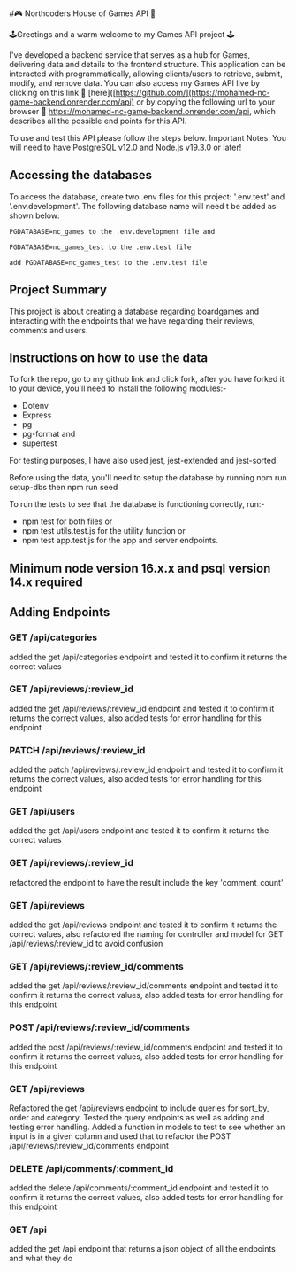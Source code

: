 #🎮 Northcoders House of Games API 🎲

🕹️Greetings and a warm welcome to my Games API project 🕹️

I've developed a backend service that serves as a hub for Games, delivering data and details to the frontend structure. This application can be interacted with programmatically, allowing clients/users to retrieve, submit, modify, and remove data.
You can also access my Games API live by clicking on this link 🔗 [here]([https://github.com/](https://mohamed-nc-game-backend.onrender.com/api)
 or by copying the following url to your browser 🔗 https://mohamed-nc-game-backend.onrender.com/api, which describes all the possible end points for this API.

To use and test this API please follow the steps below. Important Notes: You will need to have PostgreSQL v12.0 and Node.js v19.3.0 or later!
## Accessing the databases

To access the database, create two .env files for this project: '.env.test' and '.env.development'.
The following database name will need t be added as shown below:

    PGDATABASE=nc_games to the .env.development file and

    PGDATABASE=nc_games_test to the .env.test file

    add PGDATABASE=nc_games_test to the .env.test file


## Project Summary

This project is about creating a database regarding boardgames and interacting with the endpoints that we have regarding their reviews, comments and users.


## Instructions on how to use the data

To fork the repo, go to my github link and click fork, after you have forked it to your device, you'll need to install the following modules:-

- Dotenv
- Express
- pg
- pg-format
  and
- supertest

For testing purposes, I have also used jest, jest-extended and jest-sorted.

Before using the data, you'll need to setup the database by running npm run setup-dbs then npm run seed

To run the tests to see that the database is functioning correctly, run:-

- npm test for both files or
- npm test utils.test.js for the utility function
  or
- npm test app.test.js for the app and server endpoints.


## Minimum node version 16.x.x and psql version 14.x required

## Adding Endpoints

### GET /api/categories

added the get /api/categories endpoint and tested it to confirm it returns the correct values

### GET /api/reviews/:review_id

added the get /api/reviews/:review_id endpoint and tested it to confirm it returns the correct values, also added tests for error handling for this endpoint

### PATCH /api/reviews/:review_id

added the patch /api/reviews/:review_id endpoint and tested it to confirm it returns the correct values, also added tests for error handling for this endpoint

### GET /api/users

added the get /api/users endpoint and tested it to confirm it returns the correct values

### GET /api/reviews/:review_id

refactored the endpoint to have the result include the key 'comment_count'

### GET /api/reviews

added the get /api/reviews endpoint and tested it to confirm it returns the correct values, also refactored the naming for controller and model for GET /api/reviews/:review_id to avoid confusion

### GET /api/reviews/:review_id/comments

added the get /api/reviews/:review_id/comments endpoint and tested it to confirm it returns the correct values, also added tests for error handling for this endpoint

### POST /api/reviews/:review_id/comments

added the post /api/reviews/:review_id/comments endpoint and tested it to confirm it returns the correct values, also added tests for error handling for this endpoint

### GET /api/reviews

Refactored the get /api/reviews endpoint to include queries for sort_by, order and category. Tested the query endpoints as well as adding and testing error handling. Added a function in models to test to see whether an input is in a given column and used that to refactor the POST /api/reviews/:review_id/comments endpoint

### DELETE /api/comments/:comment_id

added the delete /api/comments/:comment_id endpoint and tested it to confirm it returns the correct values, also added tests for error handling for this endpoint

### GET /api

added the get /api endpoint that returns a json object of all the endpoints and what they do

